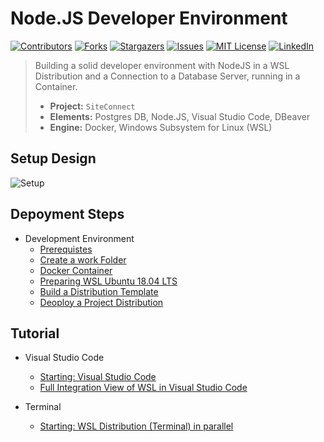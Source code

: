# Node.JS Developer Environment

[![Contributors][contributors-shield]][contributors-url]
[![Forks][forks-shield]][forks-url]
[![Stargazers][stars-shield]][stars-url]
[![Issues][issues-shield]][issues-url]
[![MIT License][license-shield]][license-url]
[![LinkedIn][linkedin-shield]][linkedin-url]

> Building a solid developer environment with NodeJS in a WSL Distribution 
> and a Connection to a Database Server, running in a Container.
>
> - **Project:** ```SiteConnect```
> - **Elements:** Postgres DB, Node.JS, Visual Studio Code, DBeaver
> - **Engine:** Docker, Windows Subsystem for Linux (WSL)

## Setup Design

![Setup](https://lucid.app/publicSegments/view/74aff30f-a632-4245-b004-4338cb8d9fcc/image.png)

## Depoyment Steps

- Development Environment
    - [Prerequistes](README.md#Prerequistes)
    - [Create a work Folder](README.md#Create-a-work-folder)
    - [Docker Container](README.md#Docker-Container)
    - [Preparing WSL Ubuntu 18.04 LTS](README.md#Preparing-WSL-Ubuntu-1804-LTS)
    - [Build a Distribution Template](README.md#Build-a-Distribution-Template)
    - [Deoploy a Project Distribution](README.md#Deoploy-a-Project-Distribution)

## Tutorial

 - Visual Studio Code
    - [Starting: Visual Studio Code](INTEGRATION.md#Starting-Visual-Studio-Code)
    - [Full Integration View of WSL in Visual Studio Code](INTEGRATION.md#Full-Integration-View-of-WSL-in-Visual-Studio-Code)

- Terminal
    - [Starting: WSL Distribution (Terminal) in parallel](INTEGRATION.md#Starting-WSL-Distribution-Terminal-in-parallel)


<!-- https://www.markdownguide.org/basic-syntax/#reference-style-links -->
[contributors-shield]: https://img.shields.io/github/contributors/code-snipes/fls-wsl-siteconnect.svg?style=flat-square
[contributors-url]: https://github.com/code-snipes/fls-wsl-siteconnect/graphs/contributors
[forks-shield]: https://img.shields.io/github/forks/code-snipes/fls-wsl-siteconnect.svg?style=flat-square
[forks-url]: https://github.com/code-snipes/fls-wsl-siteconnect/network/members
[stars-shield]: https://img.shields.io/github/stars/code-snipes/fls-wsl-siteconnect.svg?style=flat-square
[stars-url]: https://github.com/code-snipes/fls-wsl-siteconnect/stargazers
[issues-shield]: https://img.shields.io/github/issues/code-snipes/fls-wsl-siteconnect.svg?style=flat-square
[issues-url]: https://github.com/code-snipes/fls-wsl-siteconnect/issues
[license-shield]: https://img.shields.io/github/license/code-snipes/fls-wsl-siteconnect.svg?style=flat-square
[license-url]: https://github.com/code-snipes/fls-wsl-siteconnect/blob/master/LICENSE
[linkedin-shield]: https://img.shields.io/badge/-LinkedIn-black.svg?style=flat-square&logo=linkedin&colorB=555
[linkedin-url]: https://www.linkedin.com/in/patrickhayo/?locale=en_US
